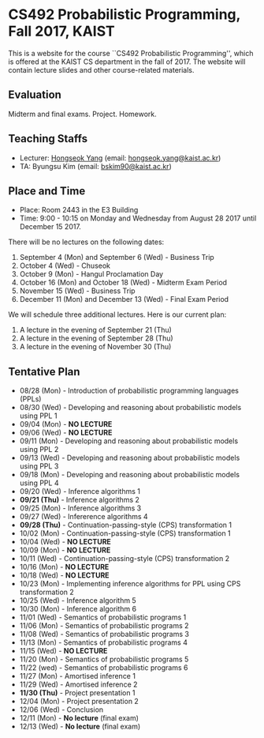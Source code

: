 # CS492 Probabilistic Programming, Fall 2017, KAIST 

This is a website for the course ``CS492 Probabilistic Programming'', which is offered 
at the KAIST CS department in the fall of 2017. The website will contain lecture slides
and other course-related materials.

## Evaluation

Midterm and final exams. Project. Homework.

## Teaching Staffs

* Lecturer: [Hongseok Yang](https://cs.kaist.ac.kr/people/view?idx=552&kind=faculty&menu=160) (email: hongseok.yang@kaist.ac.kr)
* TA: Byungsu Kim (email: bskim90@kaist.ac.kr)

## Place and Time

* Place: Room 2443 in the E3 Building
* Time: 9:00 - 10:15 on Monday and Wednesday from August 28 2017 until December 15 2017.

There will be no lectures on the following dates:
1. September 4 (Mon) and September 6 (Wed) - Business Trip
2. October 4 (Wed) - Chuseok
3. October 9 (Mon) - Hangul Proclamation Day
4. October 16 (Mon) and October 18 (Wed) - Midterm Exam Period
5. November 15 (Wed) - Business Trip
6. December 11 (Mon) and December 13 (Wed) - Final Exam Period

We will schedule three additional lectures. Here is our current plan:
1. A lecture in the evening of September 21 (Thu)
2. A lecture in the evening of September 28 (Thu)
3. A lecture in the evening of November 30 (Thu)

## Tentative Plan

* 08/28 (Mon) - Introduction of probabilistic programming languages (PPLs)
* 08/30 (Wed) - Developing and reasoning about probabilistic models using PPL 1
* 09/04 (Mon) - **NO LECTURE** 
* 09/06 (Wed) - **NO LECTURE**
* 09/11 (Mon) - Developing and reasoning about probabilistic models using PPL 2
* 09/13 (Wed) - Developing and reasoning about probabilistic models using PPL 3
* 09/18 (Mon) - Developing and reasoning about probabilistic models using PPL 4
* 09/20 (Wed) - Inference algorithms 1
* __**09/21 (Thu)**__ - Inference algorithms 2
* 09/25 (Mon) - Inference algorithms 3
* 09/27 (Wed) - Infererence algorithms 4
* __**09/28 (Thu)**__ - Continuation-passing-style (CPS) transformation 1
* 10/02 (Mon) - Continuation-passing-style (CPS) transformation 1
* 10/04 (Wed) - **NO LECTURE**
* 10/09 (Mon) - **NO LECTURE**
* 10/11 (Wed) - Continuation-passing-style (CPS) transformation 2
* 10/16 (Mon) - **NO LECTURE**
* 10/18 (Wed) - **NO LECTURE**
* 10/23 (Mon) - Implementing inference algorithms for PPL using CPS transformation 2
* 10/25 (Wed) - Inference algorithm 5
* 10/30 (Mon) - Inference algorithm 6
* 11/01 (Wed) - Semantics of probabilistic programs 1
* 11/06 (Mon) - Semantics of probabilistic programs 2
* 11/08 (Wed) - Semantics of probabilistic programs 3
* 11/13 (Mon) - Semantics of probabilistic programs 4
* 11/15 (Wed) - **NO LECTURE**
* 11/20 (Mon) - Semantics of probabilistic programs 5
* 11/22 (wed) - Semantics of probabilistic programs 6
* 11/27 (Mon) - Amortised inference 1
* 11/29 (Wed) - Amortised inference 2
* __**11/30 (Thu)**__ - Project presentation 1
* 12/04 (Mon) - Project presentation 2
* 12/06 (Wed) - Conclusion
* 12/11 (Mon) - **No lecture** (final exam)
* 12/13 (Wed) - **No lecture** (final exam)
